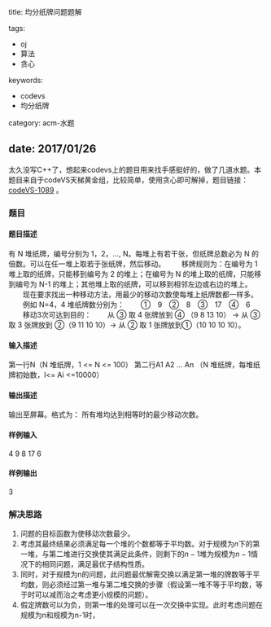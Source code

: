 title: 均分纸牌问题题解

tags: 
- oj
- 算法
- 贪心

keywords:
 - codevs
 - 均分纸牌

category: acm-水题

date: 2017/01/26
---

太久没写C++了，想起来codevs上的题目用来找手感挺好的，做了几道水题。本题目来自于codeVS天梯黄金组，比较简单，使用贪心即可解掉，题目链接：[codeVS-1089](http://codevs.cn/problem/1098/) 。
<!--more-->
### 题目

####  题目描述                   

 有 N 堆纸牌，编号分别为 1，2，…, N。每堆上有若干张，但纸牌总数必为 N 的倍数。可以在任一堆上取若于张纸牌，然后移动。
 　　移牌规则为：在编号为 1 堆上取的纸牌，只能移到编号为 2 的堆上；在编号为 N 的堆上取的纸牌，只能移到编号为 N-1 的堆上；其他堆上取的纸牌，可以移到相邻左边或右边的堆上。
 　　现在要求找出一种移动方法，用最少的移动次数使每堆上纸牌数都一样多。
 　　例如 N=4，4 堆纸牌数分别为：
 　　①　9　②　8　③　17　④　6
 　　移动3次可达到目的：
 　　从 ③ 取 4 张牌放到 ④ （9 8 13 10） -> 从 ③ 取 3 张牌放到 ②（9 11 10 10）-> 从 ② 取 1 张牌放到①（10 10 10 10）。

#### 输入描述

第一行N（N 堆纸牌，1 <= N <= 100）
第二行A1 A2 … An （N 堆纸牌，每堆纸牌初始数，l<= Ai <=10000）

#### 输出描述

输出至屏幕。格式为：
所有堆均达到相等时的最少移动次数。

#### 样例输入

4
9 8 17 6

#### 样例输出

3

### 解决思路

1. 问题的目标函数为使移动次数最少。
2. 考虑其最终结果必须满足每一个堆的个数都等于平均数。对于规模为$n$下的第一堆，与第二堆进行交换使其满足此条件，则剩下的$n-1$堆为规模为$n-1$情况下的相同问题，满足最优子结构性质。
3. 同时，对于规模为n的问题，此问题最优解需交换以满足第一堆的牌数等于平均数，则必须经过第一堆与第二堆交换的步骤（假设第一堆不等于平均数，等于时可以减而治之考虑更小规模的问题）。
4. 假定牌数可以为负，则第一堆的处理可以在一次交换中实现。此时考虑问题在规模为n和规模为n-1时，